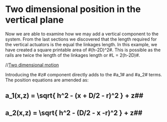 Two dimensional position in the vertical plane
============================================

Now we are able to examine how we may add a vertical component to the system. From the last sections we discovered that the length required for the vertical actuators is the equal the linkages length. In this example, we have created a square printable area of #(h-2D)^2#. This is possible as the rails are twice the length of the linkages length or #L = 2(h-2D)#. 

//[Two dimensional motion](svg.4)

Introducing the #z# component directly adds to the #a_1# and #a_2# terms. The position equations are amended as:
## a_1(x,z) = \sqrt{ h^2 - (x + D/2 - r)^2 } + z##
## a_2(x,z) = \sqrt{ h^2 - (D/2 - x -r)^2 } + z##
